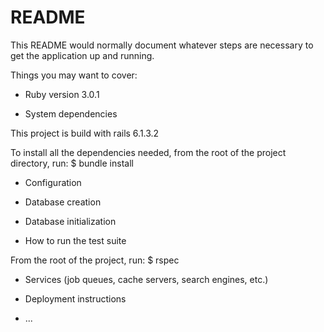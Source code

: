 # README

This README would normally document whatever steps are necessary to get the
application up and running.

Things you may want to cover:

- Ruby version
  3.0.1

- System dependencies

This project is build with rails 6.1.3.2

To install all the dependencies needed, from the root of the project directory, run:
$ bundle install

- Configuration

- Database creation

- Database initialization

- How to run the test suite

From the root of the project, run:
$ rspec

- Services (job queues, cache servers, search engines, etc.)

- Deployment instructions

- ...
